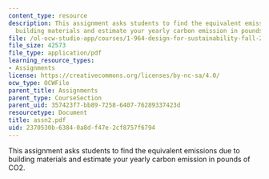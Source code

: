 ```yaml
---
content_type: resource
description: This assignment asks students to find the equivalent emissions due to
  building materials and estimate your yearly carbon emission in pounds of CO2.
file: /ol-ocw-studio-app/courses/1-964-design-for-sustainability-fall-2006/2370530b63840a8df47e2cf8757f6794_assn2.pdf
file_size: 42573
file_type: application/pdf
learning_resource_types:
- Assignments
license: https://creativecommons.org/licenses/by-nc-sa/4.0/
ocw_type: OCWFile
parent_title: Assignments
parent_type: CourseSection
parent_uid: 357423f7-bb89-7258-6407-76289337423d
resourcetype: Document
title: assn2.pdf
uid: 2370530b-6384-0a8d-f47e-2cf8757f6794
---
```

This assignment asks students to find the equivalent emissions due to building materials and estimate your yearly carbon emission in pounds of CO2.
